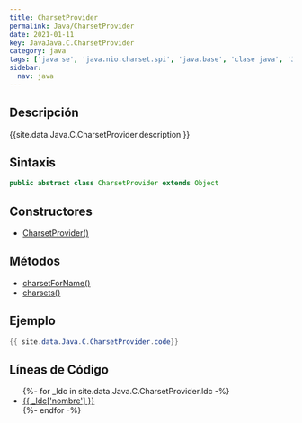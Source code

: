 ```yaml
---
title: CharsetProvider
permalink: Java/CharsetProvider
date: 2021-01-11
key: JavaJava.C.CharsetProvider
category: java
tags: ['java se', 'java.nio.charset.spi', 'java.base', 'clase java', 'Java 1.4']
sidebar: 
  nav: java
---
```


## Descripción
{{site.data.Java.C.CharsetProvider.description }}

## Sintaxis
~~~java
public abstract class CharsetProvider extends Object
~~~

## Constructores
* [CharsetProvider()](/Java/CharsetProvider/CharsetProvider/)

## Métodos
* [charsetForName()](/Java/CharsetProvider/charsetForName)
* [charsets()](/Java/CharsetProvider/charsets)

## Ejemplo
~~~java
{{ site.data.Java.C.CharsetProvider.code}}
~~~

## Líneas de Código
<ul>
{%- for _ldc in site.data.Java.C.CharsetProvider.ldc -%}
   <li>
       <a href="{{_ldc['url'] }}">{{ _ldc['nombre'] }}</a>
   </li>
{%- endfor -%}
</ul>
